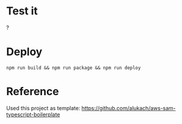 # Test it

?

# Deploy

```
npm run build && npm run package && npm run deploy
```

# Reference

Used this project as template: https://github.com/alukach/aws-sam-typescript-boilerplate
